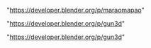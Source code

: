 "https://developer.blender.org/p/maraomapao"

"https://developer.blender.org/p/gun3d"

 
"https://developer.blender.org/p/gun3d"


 
